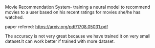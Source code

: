Movie Recommendation System- training a neural model to recommend movies to a user based on his recent ratings for movies she/he has watched.

paper refered:
https://arxiv.org/pdf/1708.05031.pdf 

The accuracy is not very great because we have trained it on very small dataset.It can work better if trained with more dataset.

